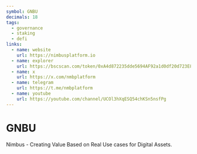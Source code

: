 ```yaml
---
symbol: GNBU
decimals: 18
tags:
  - governance
  - staking
  - defi
links:
  - name: website
    url: https://nimbusplatform.io
  - name: explorer
    url: https://bscscan.com/token/0xA4d872235dde5694AF92a1d0df20d723E8e9E5fC
  - name: x
    url: https://x.com/nmbplatform
  - name: telegram
    url: https://t.me/nmbplatform
  - name: youtube
    url: https://youtube.com/channel/UCOl3hXqESQ54chKSn5nsfPg
---
```


# GNBU

Nimbus - Creating Value Based on Real Use cases for Digital Assets.
